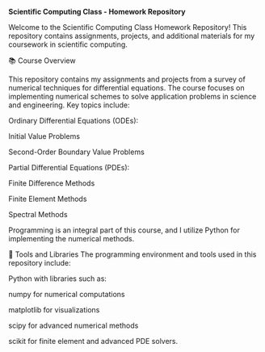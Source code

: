 **Scientific Computing Class - Homework Repository**

Welcome to the Scientific Computing Class Homework Repository! This repository contains assignments, projects, and additional materials for my coursework in scientific computing.

📚 Course Overview

This repository contains my assignments and projects from a survey of numerical techniques for differential equations. The course focuses on implementing numerical schemes to solve application problems in science and engineering. Key topics include:


Ordinary Differential Equations (ODEs):

Initial Value Problems

Second-Order Boundary Value Problems

Partial Differential Equations (PDEs):

Finite Difference Methods

Finite Element Methods

Spectral Methods

Programming is an integral part of this course, and I utilize Python for implementing the numerical methods.

🔧 Tools and Libraries
The programming environment and tools used in this repository include:

Python with libraries such as:

numpy for numerical computations

matplotlib for visualizations

scipy for advanced numerical methods

scikit for finite element and advanced PDE solvers.
